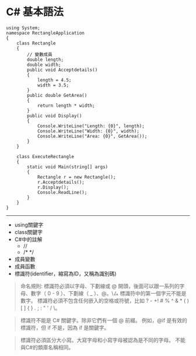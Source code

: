 # C# 基本語法

```
using System;
namespace RectangleApplication
{
    class Rectangle
    {
        // 變數成員
        double length;
        double width;
        public void Acceptdetails()
        {
            length = 4.5;    
            width = 3.5;
        }
        public double GetArea()
        {
            return length * width;
        }
        public void Display()
        {
            Console.WriteLine("Length: {0}", length);
            Console.WriteLine("Width: {0}", width);
            Console.WriteLine("Area: {0}", GetArea());
        }
    }
   
    class ExecuteRectangle
    {
        static void Main(string[] args)
        {
            Rectangle r = new Rectangle();
            r.Acceptdetails();
            r.Display();
            Console.ReadLine();
        }
    }
}
```
---
- using關鍵字
- class關鍵字
- C#中的註解
  - //
  - /* */
- 成員變數
- 成員函數
- 標識符(identifier，縮寫為ID，又稱為識別碼) 
> 命名規則:
> 標識符必須以字母、下劃線或 @ 開頭，後面可以跟一系列的字母、數字（ 0 - 9 ）、下劃線（ _ ）、@。\ㄙ
> 標識符中的第一個字元不能是數字。
標識符必須不包含任何嵌入的空格或符號，比如 ? - +! # % ^ & * ( ) [ ] { } . ; : " ' / \。

> 標識符不能是 C# 關鍵字。除非它們有一個 @ 前綴。 例如，@if 是有效的標識符，但 if 不是，因為 if 是關鍵字。

> 標識符必須區分大小寫。大寫字母和小寫字母被認為是不同的字母。
不能與C#的類庫名稱相同。